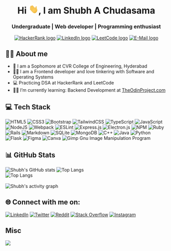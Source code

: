 <h1 align="center">Hi <img src="https://raw.githubusercontent.com/ABSphreak/ABSphreak/master/gifs/Hi.gif" width="30px">, I am Shubh A Chudasama</h1>
<h3 align="center">Undergraduate | Web developer | Programming enthusiast</h3>

<p align="center">
  <a href="https://www.hackerrank.com/shubh143560"><img src="https://img.shields.io/static/v1?label=HackerRank&message=shubh143560&style=flat-square&logo=HackerRank&color=blue" alt="HackerRank logo" /></a>
  <a href="https://www.linkedin.com/in/c-shubh/"><img src="https://img.shields.io/static/v1?label=LinkedIn&message=c-shubh&style=flat-square&logo=LinkedIn&color=blue" alt="LinkedIn logo" /></a>
  <a href="https://leetcode.com/c-shubh/"><img src="https://img.shields.io/static/v1?label=LeetCode&message=c-shubh&style=flat-square&logo=LeetCode&color=blue" alt="LeetCode logo" /></a>
  <a href="mailto:shubh143560@gmail.com"><img src="https://img.shields.io/static/v1?label=E-Mail&message=shubh143560@gmail.com&style=flat-square&logo=Mail.Ru&color=blue" alt="E-Mail logo" /></a>
</p>

## :sassy_man:  About me
- :school: I am a Sophomore at CVR College of Engineering, Hyderabad
- :technologist: I am a Frontend developer and love tinkering with Software and Operating Systems
- :computer: Practicing DSA at HackerRank and LeetCode
- :student: I’m currently learning: Backend Development at [TheOdinProject.com](https://www.theodinproject.com)

## 💻 Tech Stack
![HTML5](https://img.shields.io/badge/html5-%23E34F26.svg?style=for-the-badge&logo=html5&logoColor=white)
![CSS3](https://img.shields.io/badge/css3-%231572B6.svg?style=for-the-badge&logo=css3&logoColor=white)
![Bootstrap](https://img.shields.io/badge/bootstrap-%23563D7C.svg?style=for-the-badge&logo=bootstrap&logoColor=white)
![TailwindCSS](https://img.shields.io/badge/tailwindcss-%2338B2AC.svg?style=for-the-badge&logo=tailwind-css&logoColor=white)
![TypeScript](https://img.shields.io/badge/typescript-%23007ACC.svg?style=for-the-badge&logo=typescript&logoColor=white)
![JavaScript](https://img.shields.io/badge/javascript-%23323330.svg?style=for-the-badge&logo=javascript&logoColor=%23F7DF1E)
![NodeJS](https://img.shields.io/badge/node.js-6DA55F?style=for-the-badge&logo=node.js&logoColor=white)
![Webpack](https://img.shields.io/badge/webpack-%238DD6F9.svg?style=for-the-badge&logo=webpack&logoColor=black)
![ESLint](https://img.shields.io/badge/ESLint-4B3263?style=for-the-badge&logo=eslint&logoColor=white)
![Express.js](https://img.shields.io/badge/express.js-%23404d59.svg?style=for-the-badge&logo=express&logoColor=%2361DAFB)
![Electron.js](https://img.shields.io/badge/Electron-191970?style=for-the-badge&logo=Electron&logoColor=white)
![NPM](https://img.shields.io/badge/NPM-%23000000.svg?style=for-the-badge&logo=npm&logoColor=white)
![Ruby](https://img.shields.io/badge/ruby-%23CC342D.svg?style=for-the-badge&logo=ruby&logoColor=white)
![Rails](https://img.shields.io/badge/rails-%23CC0000.svg?style=for-the-badge&logo=ruby-on-rails&logoColor=white)
![Markdown](https://img.shields.io/badge/markdown-%23000000.svg?style=for-the-badge&logo=markdown&logoColor=white)
![SQLite](https://img.shields.io/badge/sqlite-%2307405e.svg?style=for-the-badge&logo=sqlite&logoColor=white)
![MongoDB](https://img.shields.io/badge/MongoDB-%234ea94b.svg?style=for-the-badge&logo=mongodb&logoColor=white) 
![C++](https://img.shields.io/badge/c++-%2300599C.svg?style=for-the-badge&logo=c%2B%2B&logoColor=white)
![Java](https://img.shields.io/badge/java-%23ED8B00.svg?style=for-the-badge&logo=java&logoColor=white)
![Python](https://img.shields.io/badge/python-3670A0?style=for-the-badge&logo=python&logoColor=ffdd54)
![Flask](https://img.shields.io/badge/flask-%23000.svg?style=for-the-badge&logo=flask&logoColor=white)
![Figma](https://img.shields.io/badge/figma-%23F24E1E.svg?style=for-the-badge&logo=figma&logoColor=white)
![Canva](https://img.shields.io/badge/Canva-%2300C4CC.svg?style=for-the-badge&logo=Canva&logoColor=white)
![Gimp Gnu Image Manipulation Program](https://img.shields.io/badge/Gimp-657D8B?style=for-the-badge&logo=gimp&logoColor=FFFFFF)

<h2>📊 GitHub Stats</h2>

<p>
  <img height="180em" src="https://github-readme-stats.vercel.app/api?username=c-shubh&show_icons=true&count_private=true&theme=algolia" alt="Shubh's GitHub stats" />
  <img height="180em" src="https://github-readme-stats.vercel.app/api/top-langs?username=c-shubh&langs_count=10&show_icons=true&locale=en&layout=compact&theme=algolia" alt="Top Langs">
  <br>
  <img src="https://github-readme-streak-stats.herokuapp.com/?user=c-shubh&theme=algolia&hide_border=false" alt="Top Langs">
  <br><br>
  <img src="https://activity-graph.herokuapp.com/graph?username=c-shubh&custom_title=Shubh's%20Contribution%20Graph&theme=react-dark" alt="Shubh's activity graph">
</p>

## 🌐 Connect with me on:
[![LinkedIn](https://img.shields.io/badge/LinkedIn-%230077B5.svg?logo=linkedin&logoColor=white)](https://linkedin.com/in/c-shubh)
[![Twitter](https://img.shields.io/badge/Twitter-%231DA1F2.svg?logo=Twitter&logoColor=white)](https://twitter.com/c_shubh_)
[![Reddit](https://img.shields.io/badge/Reddit-%23FF4500.svg?logo=Reddit&logoColor=white)](https://reddit.com/user/c-shubh)
[![Stack Overflow](https://img.shields.io/badge/-Stackoverflow-FE7A16?logo=stack-overflow&logoColor=white)](https://stackoverflow.com/users/13460650)
[![Instagram](https://img.shields.io/badge/Instagram-%23E4405F.svg?logo=Instagram&logoColor=white)](https://instagram.com/c_shubh_)

## Misc
[![](https://visitcount.itsvg.in/api?id=c-shubh&label=Profile%20Views&color=0&icon=3&pretty=true)](https://visitcount.itsvg.in)
